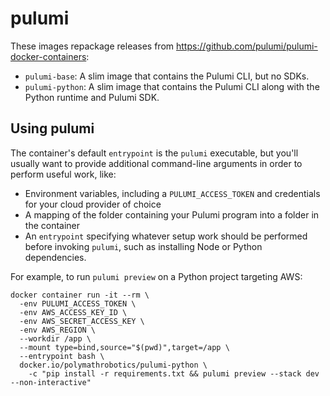 # pulumi

These images repackage releases from https://github.com/pulumi/pulumi-docker-containers:

- `pulumi-base`: A slim image that contains the Pulumi CLI, but no SDKs.
- `pulumi-python`: A slim image that contains the Pulumi CLI along with the Python runtime and Pulumi SDK.

## Using pulumi

The container's default `entrypoint` is the `pulumi` executable, but you'll usually want to provide additional command-line arguments in order to perform useful work, like:

- Environment variables, including a `PULUMI_ACCESS_TOKEN` and credentials for your cloud provider of choice 
- A mapping of the folder containing your Pulumi program into a folder in the container
- An `entrypoint` specifying whatever setup work should be performed before invoking `pulumi`, such as installing Node or Python dependencies.

For example, to run `pulumi preview` on a Python project targeting AWS:

```
docker container run -it --rm \
  -env PULUMI_ACCESS_TOKEN \
  -env AWS_ACCESS_KEY_ID \
  -env AWS_SECRET_ACCESS_KEY \
  -env AWS_REGION \
  --workdir /app \
  --mount type=bind,source="$(pwd)",target=/app \
  --entrypoint bash \
  docker.io/polymathrobotics/pulumi-python \
    -c "pip install -r requirements.txt && pulumi preview --stack dev --non-interactive"
```
